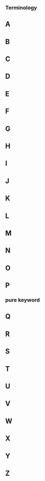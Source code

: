 ### Terminology

## A 
## B
## C
## D
## E
## F
## G
## H
## I
## J
## K
## L
## M
## N
## O
## P
### pure keyword
## Q
## R
## S
## T
## U
## V
## W
## X
## Y
## Z